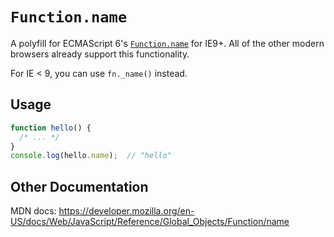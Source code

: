 # `Function.name`

A polyfill for ECMAScript 6's [`Function.name`](http://people.mozilla.org/~jorendorff/es6-draft.html#sec-name) for IE9+.  All of the other modern browsers already support this functionality.

For IE < 9, you can use `fn._name()` instead.


## Usage

```js
function hello() {
  /* ... */
}
console.log(hello.name);  // "hello"
```


## Other Documentation

MDN docs: https://developer.mozilla.org/en-US/docs/Web/JavaScript/Reference/Global_Objects/Function/name
